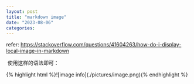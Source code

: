 ```yaml
---
layout: post
title: "markdown image"
date: "2023-08-06"
categories: 
---
```

<p>refer: <a href="https://stackoverflow.com/questions/41604263/how-do-i-display-local-image-in-markdown">https://stackoverflow.com/questions/41604263/how-do-i-display-local-image-in-markdown</a></p>
<p>&nbsp;使用这样的语法即可：</p>
{% highlight html %}![image info](./pictures/image.png){% endhighlight %}
<p>&nbsp;</p>
